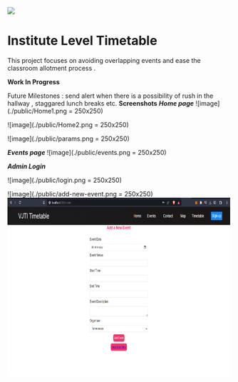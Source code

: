 ![](./public/Banner.png)
# Institute Level Timetable 

This project focuses on avoiding overlapping events and ease the classroom allotment process .  

**Work In Progress**

Future Milestones : send alert when there is a possibility of rush in the hallway , staggared lunch breaks etc. 
**Screenshots**
***Home page***
![image](./public/Home1.png = 250x250)

![image](./public/Home2.png = 250x250)

![image](./public/params.png = 250x250)

***Events page***
![image](./public/events.png = 250x250)

***Admin Login***

![image](./public/login.png = 250x250)

![image](./public/add-new-event.png = 250x250)
<img src="./public/add-new-event.png " alt="newEventForm" width="500" height="400"/>

